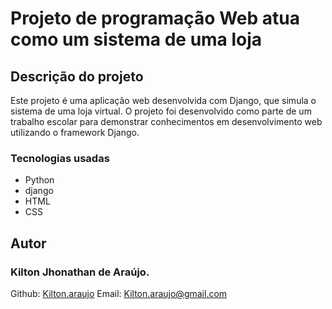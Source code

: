 # Projeto de programação Web atua como um sistema de uma loja
## Descrição do projeto

Este projeto é uma aplicação web desenvolvida com Django, que simula o sistema de uma loja virtual. O projeto foi desenvolvido como parte de um trabalho escolar para demonstrar conhecimentos em desenvolvimento web utilizando o framework Django.

### Tecnologias usadas
* Python
* django
* HTML
* CSS

## Autor
  ### Kilton Jhonathan de Araújo.
Github: [Kilton.araujo](https://github.com/KiltonAraujo)
Email: Kilton.araujo@gmail.com

